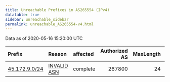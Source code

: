 ```yaml
---
title: Unreachable Prefixes in AS265554 (IPv4)
datatable: true
sidebar: unreachable_sidebar
permalink: unreachable_AS265554-v4.html
---
```


Data as of 2020-05-16 15:20:00 UTC


<div class="datatable-begin"></div>

| Prefix                                               | Reason                                                                                                | affected   |   Authorized AS |   MaxLength | Anchor                                         |   unreachable /24s |
|:-----------------------------------------------------|:------------------------------------------------------------------------------------------------------|:-----------|----------------:|------------:|:-----------------------------------------------|-------------------:|
| [45.172.9.0/24](https://stat.ripe.net/45.172.9.0/24) | [INVALID ASN](https://rpki-validator.ripe.net/announcement-preview?asn=AS265554&prefix=45.172.9.0/24) | complete   |          267800 |          24 | [LACNIC](unreachable_LACNIC_RPKI_Root-v4.html) |                  1 |

<div class="datatable-end"></div>